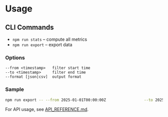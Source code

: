 # Usage

## CLI Commands

- `npm run stats` – compute all metrics
- `npm run export` – export data

### Options
```
--from <timestamp>   filter start time  
--to <timestamp>     filter end time  
--format [json|csv]  output format  
```

### Sample

```bash
npm run export -- --from 2025-01-01T00:00:00Z                 --to 2025-06-30T23:59:59Z                 --format csv > trades.csv
```

For API usage, see [API_REFERENCE.md](API_REFERENCE.md).
